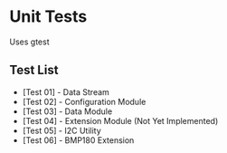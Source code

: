 # Unit Tests
Uses gtest

## Test List
- [Test 01] - Data Stream
- [Test 02] - Configuration Module
- [Test 03] - Data Module
- [Test 04] - Extension Module (Not Yet Implemented)
- [Test 05] - I2C Utility
- [Test 06] - BMP180 Extension